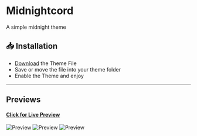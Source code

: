 # Midnightcord
A simple midnight theme

## 📥 Installation

- [Download](https://hypeddomi.github.io/BetterDiscordStuff/Themes/Midnightcord/Midnightcord.theme.css) the Theme File
- Save or move the file into your theme folder
- Enable the Theme and enjoy

---

## Previews
#### [Click for Live Preview](https://gibbu.github.io/ThemePreview/?file=https://hypeddomi.github.io/BetterDiscordStuff/Themes/Midnightcord/Midnightcord.theme.css)

![Preview](https://hypeddomi.github.io/BetterDiscordStuff/Themes/Midnightcord/Preview1.png)
![Preview](https://hypeddomi.github.io/BetterDiscordStuff/Themes/Midnightcord/Preview2.png)
![Preview](https://hypeddomi.github.io/BetterDiscordStuff/Themes/Midnightcord/Preview3.png)